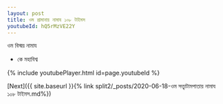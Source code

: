 ```yaml
---
layout: post
title: ওম শ্রামানায় নামায ১০৮ টাইমস
youtubeId: hQ5rMzVE22Y
---
```

 
 
 ওম বিস্ময় নামায  
 
 -  কে মহাবিশ্ব 
 
  
 
  
 
 
 
 
 
 


{% include youtubePlayer.html id=page.youtubeId %}
 
[Next]({{ site.baseurl }}{% link  split2/_posts/2020-06-18-ওম সত্ত্বাটামপাতায় নামায ১০৮ টাইমস.md%})
 
